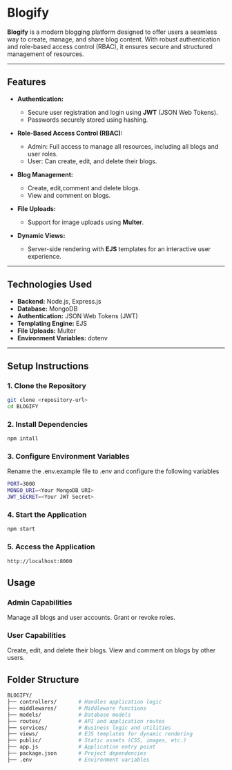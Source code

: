 # **Blogify**

**Blogify** is a modern blogging platform designed to offer users a seamless way to create, manage, and share blog content. With robust authentication and role-based access control (RBAC), it ensures secure and structured management of resources.

---

## **Features**

- **Authentication:**  
  - Secure user registration and login using **JWT** (JSON Web Tokens).  
  - Passwords securely stored using hashing.  

- **Role-Based Access Control (RBAC):**  
  - Admin: Full access to manage all resources, including all blogs and user roles.  
  - User: Can create, edit, and delete their blogs.  

- **Blog Management:**  
  - Create, edit,comment and delete blogs.  
  - View and comment on blogs.  

- **File Uploads:**  
  - Support for image uploads using **Multer**.  

- **Dynamic Views:**  
  - Server-side rendering with **EJS** templates for an interactive user experience.

---

## **Technologies Used**

- **Backend:** Node.js, Express.js  
- **Database:** MongoDB  
- **Authentication:** JSON Web Tokens (JWT)  
- **Templating Engine:** EJS  
- **File Uploads:** Multer  
- **Environment Variables:** dotenv  

---

## **Setup Instructions**

### **1. Clone the Repository**
```bash
git clone <repository-url>
cd BLOGIFY
```
### **2. Install Dependencies**
```bash
npm intall
```
### **3. Configure Environment Variables**
Rename the .env.example file to .env and configure the following variables
```bash
PORT=3000
MONGO_URI=<Your MongoDB URI>
JWT_SECRET=<Your JWT Secret>
```
### **4. Start the Application**
```bash
npm start
```
### **5. Access the Application**
```bash
http://localhost:8000
```
## **Usage**
### **Admin Capabilities**
Manage all blogs and user accounts.
Grant or revoke roles.
### **User Capabilities**
Create, edit, and delete their blogs.
View and comment on blogs by other users.

## **Folder Structure**
```bash
BLOGIFY/
├── controllers/       # Handles application logic
├── middlewares/       # Middleware functions
├── models/            # Database models
├── routes/            # API and application routes
├── services/          # Business logic and utilities
├── views/             # EJS templates for dynamic rendering
├── public/            # Static assets (CSS, images, etc.)
├── app.js             # Application entry point
├── package.json       # Project dependencies
├── .env               # Environment variables
```



